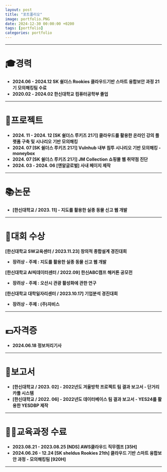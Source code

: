 ```yaml
---
layout: post
title: "포트폴리오"
image: portfolio.PNG
date: 2024-12-30 00:00:00 +0200
tags: [portfolio]
categories: portfolio
---
```



***

# **🎓경력**

- **2024.06 - 2024.12 SK 쉴더스 Rookies 클라우드기반 스마트 융합보안 과정 21기 모의해킹팀 수료**
- **2020.02 - 2024.02 한신대학교 컴퓨터공학부 졸업**

***

# **🎥프로젝트**

- **2024. 11 - 2024. 12 [SK 쉴더스 루키즈 21기] 클라우드를 활용한 온라인 강의 플랫폼 구축 및 시나리오 기반 모의해킹**
- **2024. 07 [SK 쉴더스 루키즈 21기] Vulnhub 내부 침투 시나리오 기반 모의해킹 - moneybox**
- **2024. 07 [SK 쉴더스 루키즈 21기] JM Collection 쇼핑몰 웹 취약점 진단**
- **2024. 03 - 2024. 06 [엔알글로벌] 사내 페이지 제작**

***

# **📚논문**

- **[한신대학교 / 2023. 11] - 지도를 활용한 실종 동물 신고 웹 개발**

***

# **🏅대회 수상**

**[한신대학교 SW교육센터 / 2023.11.23] 창의적 종합설계 경진대회**

- **장려상 - 주제 : 지도를 활용한 실종 동물 신고 웹 개발**

**[한신대학교 AI빅데이터센터 / 2022.09] 한신ABC캠프 해커톤 공모전**

- **장려상 - 주제 : 오산시 관광 활성화에 관한 연구**

**[한신대학교 대학일자리센터 / 2023.10.17] 기업분석 경진대회**

- **장려상 - 주제 : (주)자비스**

***

# **💷자격증**

- **2024.06.18 정보처리기사**

***

# **📄보고서**

- **[한신대학교 / 2023. 02] - 2022년도 겨울방학 프로젝트 팀 결과 보고서 - 단거리 카풀 시스템**
- **[한신대학교 / 2022. 06] - 2022년도 데이터베이스 팀 결과 보고서 - YES24를 활용한 YESDBP 제작**

***

# **👨‍🎓교육과정 수료**

- **2023.08.21 - 2023.08.25 [NDS] AWS클라우드 직무캠프 [35H]**
- **2024.06.26 - 12.24 [SK sheldus Rookies 21th] 클라우드 기반 스마트 융합보안 과정 - 모의해킹팀 [920H]**

***

<!-- {% highlight markdown %}
## Heading first level
### Heading second level
#### Heading third level
{% endhighlight %}

***

#### Lists

###### Ordered list example:

1. Poutine drinking vinegar bitters.
2. Coloring book distillery fanny pack.
3. Venmo biodiesel gentrify enamel pin meditation.
4. Jean shorts shaman listicle pickled portland.
5. Salvia mumblecore brunch iPhone migas.

###### Unordered list example:

* Bitters semiotics vice thundercats synth.
* Literally cred narwhal bitters wayfarers.
* Kale chips chartreuse paleo tbh street art marfa.
* Mlkshk polaroid sriracha brooklyn.
* Pug you probably haven't heard of them air plant man bun.

{% highlight markdown %}
1. Order list item 1
2. Order list item 1

* Unordered list item 1
* Unordered list item 2
{% endhighlight %}

***

#### Quotes

###### A quote looks like this:

> Never put off till tomorrow what may be done day after tomorrow just as well. — Mark Twain

***

#### Syntax Highlighter

{% highlight js %}
  $('.top').click(function () {
    $('html, body').stop().animate({ scrollTop: 0 }, 'slow', 'swing');
  });
  $(window).scroll(function () {
    if ($(this).scrollTop() > $(window).height()) {
      $('.top').addClass("top-active");
    } else {
      $('.top').removeClass("top-active");
    };
  });
{% endhighlight %}

***

#### Images

![]({{site.baseurl}}/images/2.jpg)

***

#### Videos

###### Youtube

<iframe src="https://www.youtube.com/embed/iWowJBRMtpc" frameborder="0" allowfullscreen></iframe> -->
